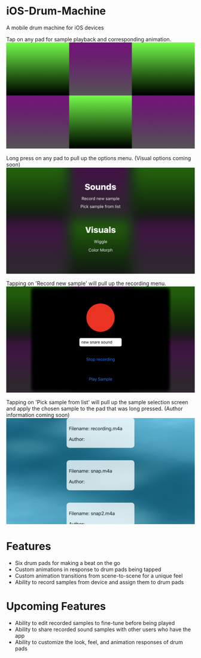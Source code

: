 # iOS-Drum-Machine
A mobile drum machine for iOS devices

Tap on any pad for sample playback and corresponding animation.
![Screenshot](TappyFingers/TappyFingers/Screenshots/padview.png) 

Long press on any pad to pull up the options menu.  (Visual options coming soon)
![Screenshot](TappyFingers/TappyFingers/Screenshots/optionsmenu.png)

Tapping on 'Record new sample' will pull up the recording menu.
![Screenshot](TappyFingers/TappyFingers/Screenshots/recordview.png)

Tapping on 'Pick sample from list' will pull up the sample selection screen and apply the chosen sample to the pad that was long pressed.  (Author information coming soon)
![Screenshot](TappyFingers/TappyFingers/Screenshots/samplepicker.png)

# Features
- Six drum pads for making a beat on the go
- Custom animations in response to drum pads being tapped
- Custom animation transitions from scene-to-scene for a unique feel
- Ability to record samples from device and assign them to drum pads

# Upcoming Features
- Ability to edit recorded samples to fine-tune before being played
- Ability to share recorded sound samples with other users who have the app
- Ability to customize the look, feel, and animation responses of drum pads
